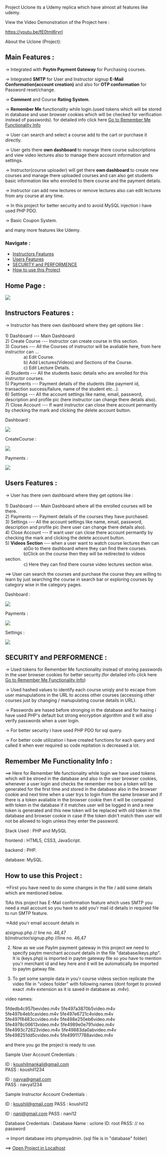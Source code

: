Project Uclone its a Udemy replica which have almost all features like udemy.

View the Video Demonstration of the Project here : 

 https://youtu.be/fE0tml6ryrI

About the Uclone (Project):

<h2>Main Features :</h2> 

-> Integrated with <strong>Paytm Payment Gateway</strong> for Purchasing courses.

-> Integrated <strong>SMTP</strong> for User and Instructor signup <strong>E-Mail Conformation(account creation)</strong> and also for <strong>OTP conformation</strong> for Password reset/change.

-> <strong>Comment</strong> and Course <strong>Rating System</strong>.

-> <strong>Remember Me</strong> functionality while login.(used tokens which will be stored in database and user browser cookies which will be checked for verification instead of passwords). for detailed info click here <a href='#remember_me'>Go to Remember Me Functionality Info</a>

-> User can search and select a course add to the cart or purchase it directly.

-> User gets there <strong>own dashboard </strong>to manage there course subscriptions and view video lectures also to manage there account information and settings.

-> Instructor(course uploader) will get there <strong>own dashboard</strong> to create new courses and manage there uploaded courses and can also get students basic information like who enrolled to there course and the payment details.

-> Instructor can add new lectures or remove lectures also can edit lectures from any course at any time.

-> In this project for better security and to avoid MySQL injection i have used PHP PDO.

-> Basic Coupon System.

and many more features like Udemy.

<h3>Navigate :</h3> 
<ul>
	<li><a href="#instructors_features">Instructors Features</a></li>
	<li><a href="#user_features">Users Features</a></li>
	<li><a href="#security_performance">SECURITY and PERFORMENCE</a></li>
	<li><a href="#how_to_use">How to use this Project</a></li>
</ul>

<h2>Home Page :</h2>

<img src="images/git/one.png">

<div id="instructors_features"></div>
<h2>Instructors Features :</h2>

-> Instructor has there own dashboard where they get options like :<br /> <br />
	1) Dashboard       ---  Main Dashboard<br />
	2) Create Course   ---  Instructor can create course in this section.<br />
	3) Courses		   ---	All the Courses of instructor will be avaliable here, from here instructor can ...<br />
	&nbsp;	&nbsp;&nbsp;&nbsp;&nbsp;&nbsp;&nbsp;&nbsp;&nbsp;	&nbsp;	&nbsp;	a) Edit Course.<br />
	&nbsp;	&nbsp;&nbsp;&nbsp;&nbsp;&nbsp;&nbsp;&nbsp;&nbsp;	&nbsp;	&nbsp;	b) Add Lectures(Videos) and Sections of the Course.<br />
	&nbsp;	&nbsp;&nbsp;&nbsp;&nbsp;&nbsp;&nbsp;&nbsp;&nbsp;	&nbsp;	&nbsp;	c) Edit Lecture Details.<br />
	4) Students        ---  All the students basic details who are enrolled for this instructor courses.<br />
	5) Payments		   ---  Payment details of the students (like payment id, transaction success/failure, name of the student etc...).<br />
	6) Settings		   ---  All the account settings like name, email, password, description and profile pic (here instructor can change there details also).<br />
	7) Close Account   ---  If want instructor can close there account permantly by checking the mark and clicking the delete account button.<br />
	
Dashboard :

<img src="images/git/three.png">

CreateCourse :

<img src="images/git/four.png">

Payments :

<img src="images/git/six.png">

<div id="user_features"></div>
<h2>Users Features :</h2>
	
-> User has there own dashboard where they get options like :<br /> <br />
	1) Dashboard       ---  Main Dashboard where all the enrolled courses will be there.<br />
	2) Payments		   ---  Payment details of the courses they have purchased.<br />
	3) Settings		   ---  All the account settings like name, email, password, description and profile pic (here user can change there details also).<br />
	4) Close Account   ---  If want user can close there account permantly by checking the mark and clicking the delete account button.<br />
	5) <strong>Videos Section</strong> --- when a user want to watch course lectures then can <br />
	&nbsp;	&nbsp;&nbsp;&nbsp;&nbsp;&nbsp;&nbsp;&nbsp;&nbsp;	&nbsp;	&nbsp;	a)Go to there dashboard where they can find there courses.<br />
	&nbsp;	&nbsp;&nbsp;&nbsp;&nbsp;&nbsp;&nbsp;&nbsp;&nbsp;	&nbsp;	&nbsp;	b)Click on the course then they will be redirected to videos section.<br />
	&nbsp;	&nbsp;&nbsp;&nbsp;&nbsp;&nbsp;&nbsp;&nbsp;&nbsp;	&nbsp;	&nbsp;	c) Here they can find there course video lectures section wise.<br />
	
==> User can search the courses and purchase the course they are willing to learn by just searching the course in search bar or exploring courses by category wise in the category pages.

Dashboard :

<img src="images/git/seven.png">

Payments :

<img src="images/git/eight.png">

Settings :

<img src="images/git/nine.png">

<div i<div id="security_performance"></div>
<h2>SECURITY and PERFORMENCE :</h2> 

-> Used tokens for Remember Me functionality instead of storing passwords in the user browser cookies for better security.(for detailed info click here <a href='#remember_me'>Go to Remember Me Functionality Info</a>)

-> Used hashed values to identify each course uniqly and to escape from user manupulations in the URL to access other courses (accessing other courses just by changing / manupulating course details in URL).

-> Passwords are hased before stronging in the database and for hasing i have used PHP's default but strong encryption algorithm and it will also verify passwords when a user login. 

-> For better security i have used PHP PDO for sql query.

-> For better code utilization i have created functions for each query and called it when ever required so code repitation is decreased a lot.



<div id="remember_me"><h2>Remember Me Functionality Info :</h2></div>

==> Here for Remember Me functionality while login we have used tokens which will be stroed in the database and also in the user browser cookies, whenever a user login and checks the remember me box a token will be generated for the first time and stored in the database also in the browser cookie and next time when a user trys to login from the same browser and if there is a token avaliable in the browser cookie then it will be compaired with token in the database if it matches user will be logged in and a new token is generated and this new token will be replaced with old token in the database and browser cookie in case if the token didn't match then user will not be allowed to login unless they enter the password.
	

Stack Used : PHP and MySQL 

frontend : HTML5, CSS3, JavaScript.

backend : PHP.

database: MySQL.

<div id="how_to_use"></div>
<h2>How to use this Project :</h2>

->First you have need to do some changes in the file / add some details which are mentioned below.<br />

1)As this project has E-Mail conformation feature which uses SMTP you need a mail account so you have to add you'r mail id details in required file to run SMTP feature.

->Add you'r email account details in 

a)signup.php  // line no. 46,47 <br />
b)instructor/signup.php  //line no. 46,47 <br />

2) Now as we use Paytm payment gateway in this project we need to specify paytm merchant account details in the file "database/keys.php".<br />
It is (keys.php) is imported in paytm gateway file so you have to mention you'r merchant id and key here and it will be automatically be imported to paytm gatway file.<br />

3) To get some sample data in you'r course videos section replicate the video file in "videos folder" with following names (dont forget to provied exact .m4v extension as it is saved in database as .m4v).

video names:

5fdedb4c957bevideo.m4v
5fe497a3870b5video.m4v
5fe497b4eb1cavideo.m4v
5fe497e6721c4video.m4v
5fe497f8483ccvideo.m4v
5fe498e250eb6video.m4v
5fe4978c06613video.m4v
5fe4989e0e791video.m4v
5fe4993c72623video.m4v
5fe49883da0abvideo.m4v
5fe498251dd5cvideo.m4v
5fe499117788avideo.m4v

and there you go the project is ready to use.

Sample User Account Credentials : 

ID   : koushilmankali@gmail.com    
PASS : koushil1234

ID   : navya@gmail.com    
PASS : navya1234

Sample Instructor Account Credentials : 

ID   : koushil@gmail.com
PASS : koushil12

ID   : nani@gmail.com
PASS : nani12

Database Credentials :
Database Name : uclone
ID: root
PASS: // no password

-> Import database into phpmyadmin. (sql file is in "database" folder)

==> <a href='http://localhost/uclone/'>Open Project in Localhost</a>

